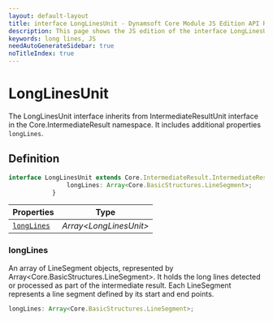 ```yaml
---
layout: default-layout
title: interface LongLinesUnit - Dynamsoft Core Module JS Edition API Reference
description: This page shows the JS edition of the interface LongLinesUnit in Dynamsoft Core Module.
keywords: long lines, JS
needAutoGenerateSidebar: true
noTitleIndex: true
---
```


# LongLinesUnit

The LongLinesUnit interface inherits from IntermediateResultUnit interface in the Core.IntermediateResult namespace. It includes additional properties `longLines`.

## Definition

```ts
interface LongLinesUnit extends Core.IntermediateResult.IntermediateResultUnit {
                longLines: Array<Core.BasicStructures.LineSegment>;
            }
```

| Properties               | Type |
|----------------------|-------------|
| [`longLines`](#longlines) | *Array\<LongLinesUnit>* |

### longLines

An array of LineSegment objects, represented by Array<Core.BasicStructures.LineSegment>. It holds the long lines detected or processed as part of the intermediate result. Each LineSegment represents a line segment defined by its start and end points.

```ts
longLines: Array<Core.BasicStructures.LineSegment>;
```